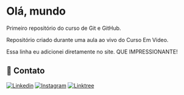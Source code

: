 # Olá, mundo
 Primeiro repositório do curso de Git e GitHub.

 Repositório criado durante uma aula ao vivo do Curso Em Video.
 
 Essa linha eu adicionei diretamente no site. QUE IMPRESSIONANTE!
 
 
 ## 📇 Contato
 [![Linkedin](https://img.shields.io/badge/Linkedin-lucasllimati-blue.svg)](https://www.linkedin.com/in/lucasllimati/)
 [![Instagram](https://img.shields.io/badge/Instagram-olukaslima_-ff69b4.svg)](https://www.instagram.com/olukaslima_)
 [![Linktree](https://img.shields.io/badge/Linktree-lucasllimati-brightgreen.svg)](https://linktr.ee/lucasllimati)
